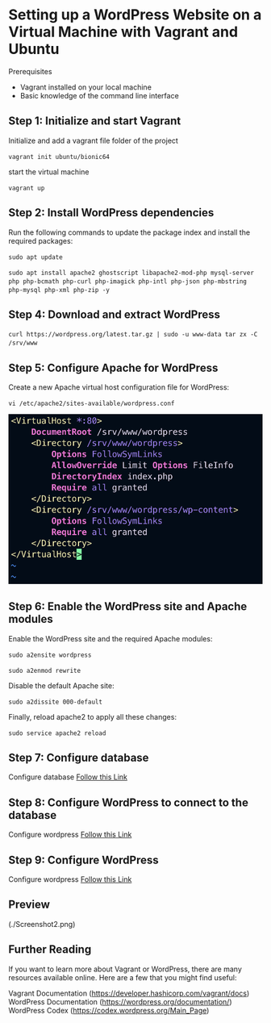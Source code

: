 # Setting up a WordPress Website on a Virtual Machine with Vagrant and Ubuntu

Prerequisites

- Vagrant installed on your local machine
- Basic knowledge of the command line interface

## Step 1: Initialize and start Vagrant

Initialize and add a vagrant file folder of the project

`vagrant init ubuntu/bionic64`

start the virtual machine

`vagrant up`

## Step 2: Install WordPress dependencies

Run the following commands to update the package index and install the required packages:

`sudo apt update`

`sudo apt install apache2 ghostscript libapache2-mod-php mysql-server php php-bcmath php-curl php-imagick php-intl php-json php-mbstring php-mysql php-xml php-zip -y`

## Step 4: Download and extract WordPress

`curl https://wordpress.org/latest.tar.gz | sudo -u www-data tar zx -C /srv/www`

## Step 5: Configure Apache for WordPress

Create a new Apache virtual host configuration file for WordPress:

`vi /etc/apache2/sites-available/wordpress.conf`

![Paste the following content into the file:](./Screenshot1.png)

## Step 6: Enable the WordPress site and Apache modules

Enable the WordPress site and the required Apache modules:

`sudo a2ensite wordpress`

`sudo a2enmod rewrite`

Disable the default Apache site:

`sudo a2dissite 000-default`

Finally, reload apache2 to apply all these changes:

`sudo service apache2 reload`

## Step 7: Configure database

Configure database [Follow this Link](https://ubuntu.com/tutorials/install-and-configure-wordpress#5-configure-database)

## Step 8: Configure WordPress to connect to the database

Configure wordpress [Follow this Link](https://ubuntu.com/tutorials/install-and-configure-wordpress#6-configure-wordpress-to-connect-to-the-database)

## Step 9: Configure WordPress

Configure wordpress [Follow this Link](https://ubuntu.com/tutorials/install-and-configure-wordpress#6-configure-wordpress-to-connect-to-the-database)

## Preview

(./Screenshot2.png)

## Further Reading

If you want to learn more about Vagrant or WordPress, there are many resources available online. Here are a few that you might find useful:

Vagrant Documentation (https://developer.hashicorp.com/vagrant/docs)
WordPress Documentation (https://wordpress.org/documentation/)
WordPress Codex (https://codex.wordpress.org/Main_Page)

